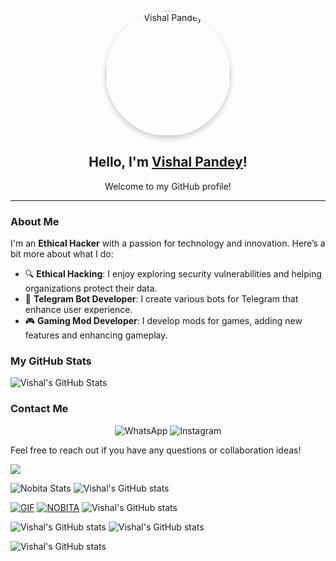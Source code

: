 <p align="center">
  <a href="https://t.me/ll_NOBITA_BOT_DEVLOPER_ll">
    <img src="https://envs.sh/_cC.jpg" alt="Vishal Pandey" width="200" style="border-radius: 50%; box-shadow: 0 4px 8px rgba(0, 0, 0, 0.2);"/>
  </a>
</p>

<h2 align="center">Hello, I'm <a href="https://github.com/vishalpandeynkp1">Vishal Pandey</a>!</h2>
<p align="center">Welcome to my GitHub profile!</p>

---

### About Me

I'm an **Ethical Hacker** with a passion for technology and innovation. Here’s a bit more about what I do:

- 🔍 **Ethical Hacking**: I enjoy exploring security vulnerabilities and helping organizations protect their data.
- 🤖 **Telegram Bot Developer**: I create various bots for Telegram that enhance user experience.
- 🎮 **Gaming Mod Developer**: I develop mods for games, adding new features and enhancing gameplay.

### My GitHub Stats

![Vishal's GitHub Stats](https://github-readme-stats.vercel.app/api?username=vishalpandeynkp1&show_icons=true&theme=flag-india)

### Contact Me

<p align="center">
  <a href="https://wa.me/8354052609" style="text-decoration: none;">
    <img src="https://img.shields.io/badge/WhatsApp-25D366?style=for-the-badge&logo=whatsapp&logoColor=white" alt="WhatsApp" />
  </a>
  <a href="https://instagram.com/nobita_bot_maker" style="text-decoration: none;">
    <img src="https://img.shields.io/badge/Instagram-E1306C?style=for-the-badge&logo=instagram&logoColor=white" alt="Instagram" />
  </a>
</p>

Feel free to reach out if you have any questions or collaboration ideas!



<img src="https://user-images.githubusercontent.com/73097560/115834477-dbab4500-a447-11eb-908a-139a6edaec5c.gif">

![Nobita Stats](https://github-readme-stats.vercel.app/api?username=vishalpandeynkp1&theme=flag-india)
![Vishal's GitHub stats](https://github-readme-stats.vercel.app/api?username=vishalpandeynkp1)

 [![GIF](https://github.com/vishalpandeynkp1/VIPNOBITAMUSIC_REPO/blob/main/VIPNOBITAMUSIC.gif)](https://github.com/vishalpandeynkp1)
   [![NOBITA](https://github-stats-alpha.vercel.app/api?username=vishalpandeynkp1 "NOBITA")](https://github-stats-alpha.vercel.app/api?username=vishalpandeynkp1 "NOBITA")
![Vishal's GitHub stats](https://github-readme-stats.vercel.app/api?username=vishalpandeynkp1&show_icons=true&show=reviews,discussions_started,discussions_answered,prs_merged,prs_merged_percentage)

![Vishal's GitHub stats](https://github-readme-stats.vercel.app/api?username=vishalpandeynkp1&hide=contribs,issues)
![Vishal's GitHub stats](https://github-readme-stats.vercel.app/api?username=vishalpandeynkp1&hide=issues&show_icons=true)

![Vishal's GitHub stats](https://github-readme-stats.vercel.app/api?username=vishalpandeynkp1&rank_icon=github)
